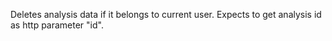  Deletes analysis data if it belongs to current user.
 Expects to get analysis id as http parameter "id".
